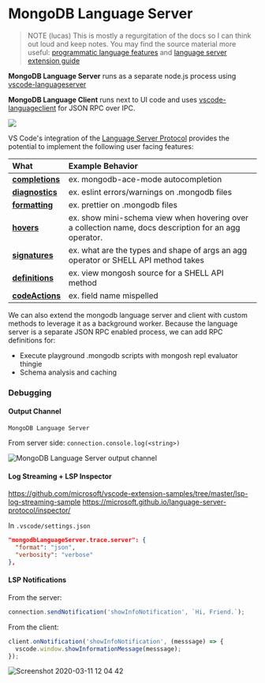 # MongoDB Language Server

> NOTE (lucas) This is mostly a regurgitation of the docs so I can think out loud and keep notes. You may find the source material more useful: [programmatic language features](https://code.visualstudio.com/api/language-extensions/programmatic-language-features) and
> [language server extension guide](https://code.visualstudio.com/api/language-extensions/language-server-extension-guide)

**MongoDB Language Server** runs as a separate node.js process using [vscode-languageserver](https://github.com/microsoft/vscode-languageserver-node/tree/master/server)

**MongoDB Language Client** runs next to UI code and uses [vscode-languageclient](https://github.com/microsoft/vscode-languageserver-node/tree/master/client) for JSON RPC over IPC.

![](./langserver-diagram.svg)

VS Code's integration of the [Language Server Protocol](https://microsoft.github.io/language-server-protocol) provides the potential to implement the following user facing features:

| What                                                                                                                                            | Example Behavior                                                                                      |
| :---------------------------------------------------------------------------------------------------------------------------------------------- | :---------------------------------------------------------------------------------------------------- |
| **[completions](https://code.visualstudio.com/api/language-extensions/programmatic-language-features#show-code-completion-proposals)**          | ex. mongodb-ace-mode autocompletion                                                                   |
| **[diagnostics](https://code.visualstudio.com/api/language-extensions/programmatic-language-features#provide-diagnostics)**                     | ex. eslint errors/warnings on .mongodb files                                                          | \  |
| **[formatting](https://code.visualstudio.com/api/language-extensions/programmatic-language-features#format-source-code-in-an-editor)**          | ex. prettier on .mongodb files                                                                        |
| **[hovers](https://code.visualstudio.com/api/language-extensions/programmatic-language-features#show-hovers)**                                  | ex. show mini-schema view when hovering over a collection name, docs description for an agg operator. |
| **[signatures](https://code.visualstudio.com/api/language-extensions/programmatic-language-features#help-with-function-and-method-signatures)** | ex. what are the types and shape of args an agg operator or SHELL API method takes                    |
| **[definitions](https://code.visualstudio.com/api/language-extensions/programmatic-language-features#show-definitions-of-a-symbol)**            | ex. view mongosh source for a SHELL API method                                                        |
| **[codeActions](https://code.visualstudio.com/api/language-extensions/programmatic-language-features#possible-actions-on-errors-or-warnings)**  | ex. field name mispelled                                                                              |

We can also extend the mongodb language server and client with custom methods to leverage it as a background worker. Because the language server is a separate JSON RPC enabled process, we can add RPC definitions for:

- Execute playground .mongodb scripts with mongosh repl evaluator thingie
- Schema analysis and caching

### Debugging

#### Output Channel

`MongoDB Language Server`

From server side: `connection.console.log(<string>)`

![MongoDB Language Server output channel](https://user-images.githubusercontent.com/23074/76441349-a489e980-6395-11ea-8247-50cfe9b3ff61.png)

#### Log Streaming + LSP Inspector

https://github.com/microsoft/vscode-extension-samples/tree/master/lsp-log-streaming-sample
https://microsoft.github.io/language-server-protocol/inspector/

In `.vscode/settings.json`

```json
"mongodbLanguageServer.trace.server": {
  "format": "json",
  "verbosity": "verbose"
},
```

#### LSP Notifications

From the server:

```javascript
connection.sendNotification('showInfoNotification', `Hi, Friend.`);
```

From the client:

```javascript
client.onNotification('showInfoNotification', (messsage) => {
  vscode.window.showInformationMessage(messsage);
});
```

![Screenshot 2020-03-11 12 04 42](https://user-images.githubusercontent.com/23074/76441224-74424b00-6395-11ea-8f28-f9e0387098e0.png)
